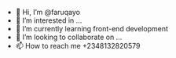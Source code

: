 - 👋 Hi, I’m @faruqayo
- 👀 I’m interested in ...
- 🌱 I’m currently learning front-end development
- 💞️ I’m looking to collaborate on ...
- 📫 How to reach me +2348132820579

<!---
faruqayo/faruqayo is a ✨ special ✨ repository because its `README.md` (this file) appears on your GitHub profile.
You can click the Preview link to take a look at your changes.
--->
